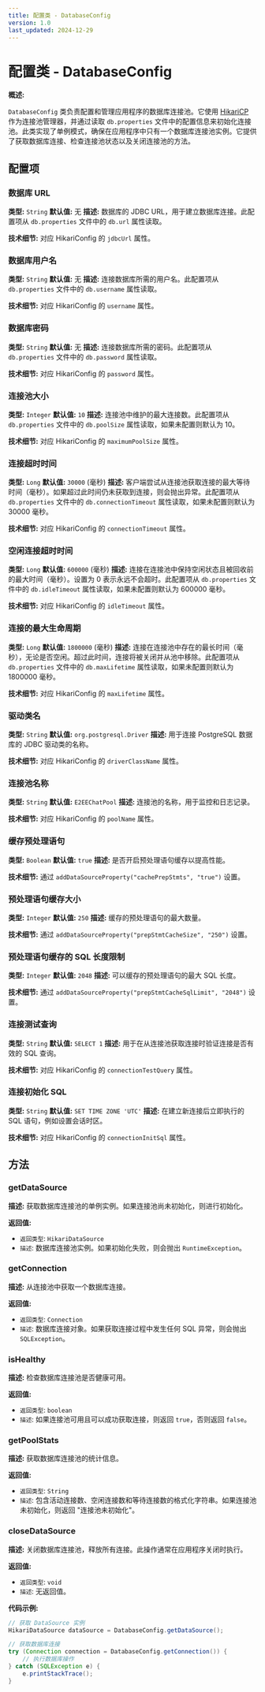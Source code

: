 ```yaml
---
title: 配置类 - DatabaseConfig
version: 1.0
last_updated: 2024-12-29
---
```


# 配置类 - DatabaseConfig

**概述:**

`DatabaseConfig` 类负责配置和管理应用程序的数据库连接池。它使用 [HikariCP](https://github.com/brettwooldridge/HikariCP)
作为连接池管理器，并通过读取 `db.properties`
文件中的配置信息来初始化连接池。此类实现了单例模式，确保在应用程序中只有一个数据库连接池实例。它提供了获取数据库连接、检查连接池状态以及关闭连接池的方法。

## 配置项

### 数据库 URL

**类型:** `String`
**默认值:**  无
**描述:**  数据库的 JDBC URL，用于建立数据库连接。此配置项从 `db.properties` 文件中的 `db.url` 属性读取。

**技术细节:** 对应 HikariConfig 的 `jdbcUrl` 属性。

### 数据库用户名

**类型:** `String`
**默认值:**  无
**描述:**  连接数据库所需的用户名。此配置项从 `db.properties` 文件中的 `db.username` 属性读取。

**技术细节:** 对应 HikariConfig 的 `username` 属性。

### 数据库密码

**类型:** `String`
**默认值:**  无
**描述:**  连接数据库所需的密码。此配置项从 `db.properties` 文件中的 `db.password` 属性读取。

**技术细节:** 对应 HikariConfig 的 `password` 属性。

### 连接池大小

**类型:** `Integer`
**默认值:** `10`
**描述:**  连接池中维护的最大连接数。此配置项从 `db.properties` 文件中的 `db.poolSize` 属性读取，如果未配置则默认为 10。

**技术细节:** 对应 HikariConfig 的 `maximumPoolSize` 属性。

### 连接超时时间

**类型:** `Long`
**默认值:** `30000` (毫秒)
**描述:**  客户端尝试从连接池获取连接的最大等待时间（毫秒）。如果超过此时间仍未获取到连接，则会抛出异常。此配置项从
`db.properties` 文件中的 `db.connectionTimeout` 属性读取，如果未配置则默认为 30000 毫秒。

**技术细节:** 对应 HikariConfig 的 `connectionTimeout` 属性。

### 空闲连接超时时间

**类型:** `Long`
**默认值:** `600000` (毫秒)
**描述:**  连接在连接池中保持空闲状态且被回收前的最大时间（毫秒）。设置为 0 表示永远不会超时。此配置项从 `db.properties`
文件中的 `db.idleTimeout` 属性读取，如果未配置则默认为 600000 毫秒。

**技术细节:** 对应 HikariConfig 的 `idleTimeout` 属性。

### 连接的最大生命周期

**类型:** `Long`
**默认值:** `1800000` (毫秒)
**描述:**  连接在连接池中存在的最长时间（毫秒），无论是否空闲。超过此时间，连接将被关闭并从池中移除。此配置项从
`db.properties` 文件中的 `db.maxLifetime` 属性读取，如果未配置则默认为 1800000 毫秒。

**技术细节:** 对应 HikariConfig 的 `maxLifetime` 属性。

### 驱动类名

**类型:** `String`
**默认值:** `org.postgresql.Driver`
**描述:**  用于连接 PostgreSQL 数据库的 JDBC 驱动类的名称。

**技术细节:** 对应 HikariConfig 的 `driverClassName` 属性。

### 连接池名称

**类型:** `String`
**默认值:** `E2EEChatPool`
**描述:**  连接池的名称，用于监控和日志记录。

**技术细节:** 对应 HikariConfig 的 `poolName` 属性。

### 缓存预处理语句

**类型:** `Boolean`
**默认值:** `true`
**描述:**  是否开启预处理语句缓存以提高性能。

**技术细节:**  通过 `addDataSourceProperty("cachePrepStmts", "true")` 设置。

### 预处理语句缓存大小

**类型:** `Integer`
**默认值:** `250`
**描述:**  缓存的预处理语句的最大数量。

**技术细节:**  通过 `addDataSourceProperty("prepStmtCacheSize", "250")` 设置。

### 预处理语句缓存的 SQL 长度限制

**类型:** `Integer`
**默认值:** `2048`
**描述:**  可以缓存的预处理语句的最大 SQL 长度。

**技术细节:**  通过 `addDataSourceProperty("prepStmtCacheSqlLimit", "2048")` 设置。

### 连接测试查询

**类型:** `String`
**默认值:** `SELECT 1`
**描述:**  用于在从连接池获取连接时验证连接是否有效的 SQL 查询。

**技术细节:** 对应 HikariConfig 的 `connectionTestQuery` 属性。

### 连接初始化 SQL

**类型:** `String`
**默认值:** `SET TIME ZONE 'UTC'`
**描述:**  在建立新连接后立即执行的 SQL 语句，例如设置会话时区。

**技术细节:** 对应 HikariConfig 的 `connectionInitSql` 属性。

## 方法

### getDataSource

**描述:**  获取数据库连接池的单例实例。如果连接池尚未初始化，则进行初始化。

**返回值:**

* `返回类型`: `HikariDataSource`
* `描述`:  数据库连接池实例。如果初始化失败，则会抛出 `RuntimeException`。

### getConnection

**描述:**  从连接池中获取一个数据库连接。

**返回值:**

* `返回类型`: `Connection`
* `描述`:  数据库连接对象。如果获取连接过程中发生任何 SQL 异常，则会抛出 `SQLException`。

### isHealthy

**描述:**  检查数据库连接池是否健康可用。

**返回值:**

* `返回类型`: `boolean`
* `描述`:  如果连接池可用且可以成功获取连接，则返回 `true`，否则返回 `false`。

### getPoolStats

**描述:**  获取数据库连接池的统计信息。

**返回值:**

* `返回类型`: `String`
* `描述`:  包含活动连接数、空闲连接数和等待连接数的格式化字符串。如果连接池未初始化，则返回 "连接池未初始化"。

### closeDataSource

**描述:**  关闭数据库连接池，释放所有连接。此操作通常在应用程序关闭时执行。

**返回值:**

* `返回类型`: `void`
* `描述`:  无返回值。

**代码示例:**

```java
// 获取 DataSource 实例
HikariDataSource dataSource = DatabaseConfig.getDataSource();

// 获取数据库连接
try (Connection connection = DatabaseConfig.getConnection()) {
    // 执行数据库操作
} catch (SQLException e) {
    e.printStackTrace();
}

